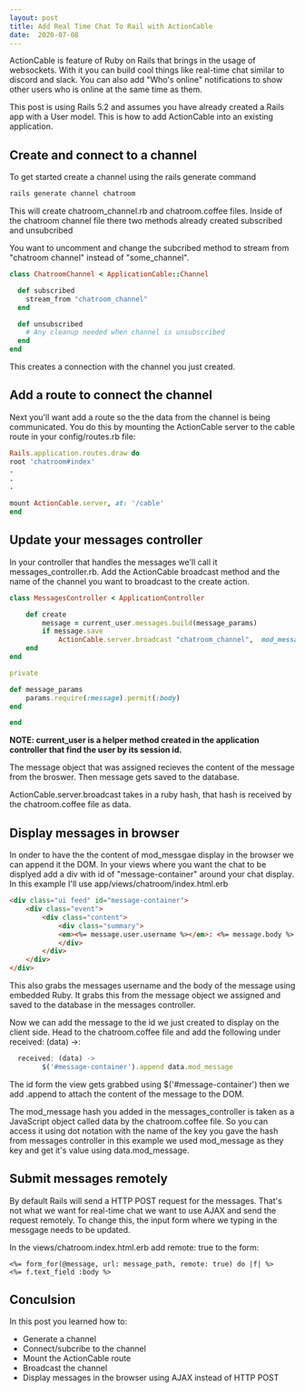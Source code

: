 ```yaml
---
layout: post
title: Add Real Time Chat To Rail with ActionCable
date:  2020-07-08
---
```


ActionCable is feature of Ruby on Rails that brings in the usage of websockets. With it you can build cool things like real-time chat similar to discord and slack. You can also add "Who's online" notifications to show other users who is online at the same time as them.

This post is using Rails 5.2 and assumes you have already created a Rails app with a User model. This is how to add ActionCable into an existing application.


## Create and connect to a channel

To get started create a channel using the rails generate command

```bash
rails generate channel chatroom
```

This will create chatroom_channel.rb and chatroom.coffee files. Inside of the chatroom channel file there two methods already created subscribed and unsubcribed

You want to uncomment and change the subcribed method to stream from "chatroom channel" instead of "some_channel".

```ruby
class ChatroomChannel < ApplicationCable::Channel

  def subscribed
    stream_from "chatroom_channel"
  end

  def unsubscribed
    # Any cleanup needed when channel is unsubscribed
  end
end
```

This creates a connection with the channel you just created.

## Add a route to connect the channel

Next you'll want add a route so the the data from the channel is being communicated. You do this by mounting the ActionCable server to the cable route in your config/routes.rb file:

```ruby
Rails.application.routes.draw do
root 'chatroom#index'
.
.
.

mount ActionCable.server, at: '/cable'
end
```

## Update your messages controller 

In your controller that handles the messages we'll call it messages_controller.rb. Add the ActionCable broadcast method and the name of the channel you want to broadcast to the create action.

```ruby
class MessagesController < ApplicationController

    def create
        message = current_user.messages.build(message_params)
        if message.save
            ActionCable.server.broadcast "chatroom_channel",  mod_message: message.body
    end
end

private

def message_params
    params.require(:message).permit(:body)
end

end
```

**NOTE: current_user is a helper method created in the application controller that find the user by its session id.**

The message object that was assigned recieves the content of the message from the broswer. Then message gets saved to the database.

ActionCable.server.broadcast takes in a ruby hash, that hash is received by the chatroom.coffee file as data. 

## Display messages in browser

In onder to have the the content of mod_messgae display in the browser we can append it the DOM. In your views where you want the chat to be displyed add a div with id of "message-container" around your chat display. In this example I'll use app/views/chatroom/index.html.erb


```html
<div class="ui feed" id="message-container">
    <div class="event">
        <div class="content">
            <div class="summary">
            <em><%= message.user.username %></em>: <%= message.body %>
            </div>
        </div>
    </div>
</div>
```

This also grabs the messages username and the body of the message using embedded Ruby. It grabs this from the message object we assigned and saved to the database in the messages controller. 

Now we can add the message to the id we just created to display on the client side. Head to the chatroom.coffee file and add the following under received: (data) ->:

```javascript
  received: (data) ->
        $('#message-container').append data.mod_message
```

The id form the view gets grabbed using $('#message-container') then we add .append to attach the content of the message to the DOM.

The mod_message hash you added in the messages_controller is taken as a JavaScript object called data by the chatroom.coffee file. So you can access it using dot notation with the name of the key you gave the hash from messages controller in this example we used mod_message as they key and get it's value using data.mod_message.


## Submit messages remotely

By default Rails will send a HTTP POST request for the messages. That's not what we want for real-time chat we want to use AJAX and send the request remotely. To change this, the input form where we typing in the messgage needs to be updated.

In the views/chatroom.index.html.erb add remote: true to the form:

```erb
<%= form_for(@message, url: message_path, remote: true) do |f| %>
<%= f.text_field :body %>
```

## Conculsion

In this post you learned how to:

* Generate a channel
* Connect/subcribe to the channel
* Mount the ActionCable route
* Broadcast the channel 
* Display messages in the browser using AJAX instead of HTTP POST






